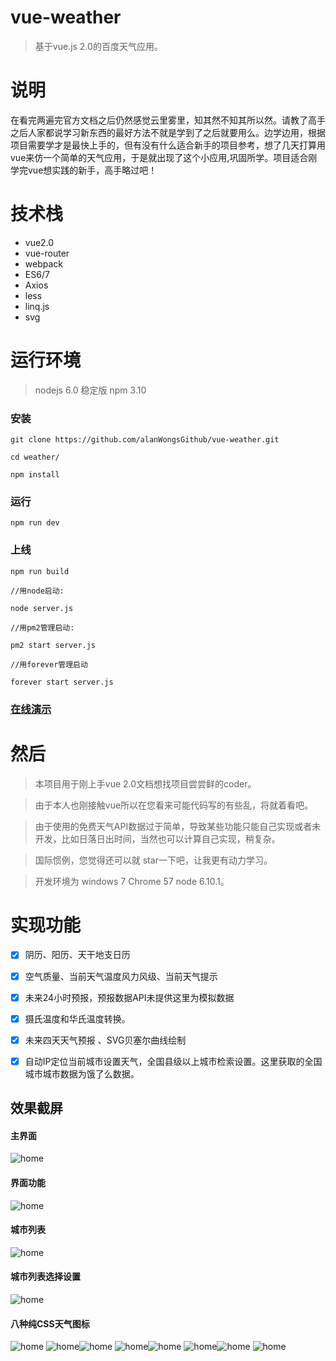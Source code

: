 # vue-weather

> 基于vue.js 2.0的百度天气应用。

# 说明

在看完两遍完官方文档之后仍然感觉云里雾里，知其然不知其所以然。请教了高手之后人家都说学习新东西的最好方法不就是学到了之后就要用么。边学边用，根据项目需要学才是最快上手的，但有没有什么适合新手的项目参考，想了几天打算用vue来仿一个简单的天气应用，于是就出现了这个小应用,巩固所学。项目适合刚学完vue想实践的新手，高手略过吧！



# 技术栈

* vue2.0
* vue-router
* webpack
* ES6/7
* Axios
* less
* linq.js
* svg


# 运行环境

> nodejs  6.0 稳定版 npm 3.10

### 安装

```
git clone https://github.com/alanWongsGithub/vue-weather.git

cd weather/

npm install

```

### 运行
```
npm run dev

```

### 上线
```
npm run build

//用node启动:

node server.js

//用pm2管理启动:

pm2 start server.js

//用forever管理启动

forever start server.js

```

### [在线演示](http://weather.alanwong.tech?_blank)

# 然后

> 本项目用于刚上手vue 2.0文档想找项目尝尝鲜的coder。

> 由于本人也刚接触vue所以在您看来可能代码写的有些乱，将就着看吧。

> 由于使用的免费天气API数据过于简单，导致某些功能只能自己实现或者未开发，比如日落日出时间，当然也可以计算自己实现，稍复杂。

> 国际惯例，您觉得还可以就 star一下吧，让我更有动力学习。

>  开发环境为 windows 7 Chrome 57 node 6.10.1。



# 实现功能

- [x] 阴历、阳历、天干地支日历

- [x] 空气质量、当前天气温度风力风级、当前天气提示

- [x] 未来24小时预报，预报数据API未提供这里为模拟数据

- [x] 摄氏温度和华氏温度转换。

- [x] 未来四天天气预报 、SVG贝塞尔曲线绘制

- [x] 自动IP定位当前城市设置天气，全国县级以上城市检索设置。这里获取的全国城市城市数据为饿了么数据。



## 效果截屏

#### 主界面

![home](https://github.com/alanWongsGithub/vue-weather/blob/master/screen/home.gif)

#### 界面功能

![home](https://github.com/alanWongsGithub/vue-weather/blob/master/screen/homeoperation.gif)

#### 城市列表

![home](https://github.com/alanWongsGithub/vue-weather/blob/master/screen/citylist.gif)

#### 城市列表选择设置

![home](https://github.com/alanWongsGithub/vue-weather/blob/master/screen/citylistset.gif)

#### 八种纯CSS天气图标

![home](https://github.com/alanWongsGithub/vue-weather/blob/master/screen/sunny.gif) ![home](https://github.com/alanWongsGithub/vue-weather/blob/master/screen/cloudy.gif)![home](https://github.com/alanWongsGithub/vue-weather/blob/master/screen/rainy.gif) ![home](https://github.com/alanWongsGithub/vue-weather/blob/master/screen/rainbow.gif)![home](https://github.com/alanWongsGithub/vue-weather/blob/master/screen/starry.gif) ![home](https://github.com/alanWongsGithub/vue-weather/blob/master/screen/stormy.gif)![home](https://github.com/alanWongsGithub/vue-weather/blob/master/screen/snowy.gif) ![home](https://github.com/alanWongsGithub/vue-weather/blob/master/screen/cloudy2sunny.gif)





